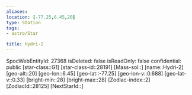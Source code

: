 ```yaml
---
aliases: 
location: [-77.25,6.45,20]
type: Station
tags:
- astro/Star

title: Hydri-2
---
```

SpocWebEntityId: 27368
isDeleted: false
isReadOnly: false
confidential: public
[star-class::G1]
[star-class-id::28191]
[Mass-sol::]
[name::Hydri-2]
[geo-alt::20]
[geo-lon::6.45]
[geo-lat::-77.25]
[geo-lon-v::0.688]
[geo-lat-v::0.33]
[bright-min::28]
[bright-max::28]
[Zodiac-index::2]
[ZodiacId::28125]
[NextStarId::]



